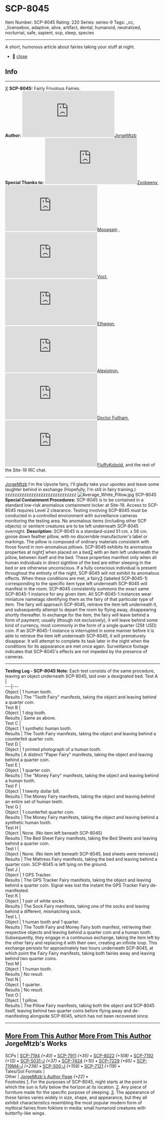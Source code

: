 # SCP-8045
Item Number: SCP-8045
Rating: 220
Series: series-9
Tags: _cc, _licensebox, adaptive, alive, artifact, dental, humanoid, neutralized, nocturnal, safe, sapient, scp, sleep, species

---

A short, humorous article about fairies taking your stuff at night.
  * [](javascript:;)
[close](javascript:;)
## Info
* * *
[X](javascript:;)
**SCP-8045:** Fairly Frivolous Fairies.  
**Author:** [![JorgeMtzb](https://www.wikidot.com/avatar.php?userid=8474687&amp;size=small&amp;timestamp=1744331662)](http://www.wikidot.com/user:info/jorgemtzb)[JorgeMtzb](http://www.wikidot.com/user:info/jorgemtzb)  
**Special Thanks to:** [![Zoobeeny](https://www.wikidot.com/avatar.php?userid=6070624&amp;size=small&amp;timestamp=1744331662)](http://www.wikidot.com/user:info/zoobeeny)[Zoobeeny](http://www.wikidot.com/user:info/zoobeeny), [![Mooagain ](https://www.wikidot.com/avatar.php?userid=5975504&amp;size=small&amp;timestamp=1744331662)](http://www.wikidot.com/user:info/mooagain)[Mooagain](http://www.wikidot.com/user:info/mooagain) , [![Voct](https://www.wikidot.com/avatar.php?userid=392303&amp;size=small&amp;timestamp=1744331662)](http://www.wikidot.com/user:info/voct)[Voct](http://www.wikidot.com/user:info/voct), [![Ethagon](https://www.wikidot.com/avatar.php?userid=5844683&amp;size=small&amp;timestamp=1744331662)](http://www.wikidot.com/user:info/ethagon)[Ethagon](http://www.wikidot.com/user:info/ethagon), [![Alexiotron](https://www.wikidot.com/avatar.php?userid=8512781&amp;size=small&amp;timestamp=1744331662)](http://www.wikidot.com/user:info/alexiotron)[Alexiotron](http://www.wikidot.com/user:info/alexiotron), [![Doctor Fullham](https://www.wikidot.com/avatar.php?userid=1989312&amp;size=small&amp;timestamp=1744331662)](http://www.wikidot.com/user:info/doctor-fullham)[Doctor Fullham](http://www.wikidot.com/user:info/doctor-fullham), [![FluffyKobold](https://www.wikidot.com/avatar.php?userid=8998452&amp;size=small&amp;timestamp=1744331662)](http://www.wikidot.com/user:info/fluffykobold)[FluffyKobold](http://www.wikidot.com/user:info/fluffykobold), and the rest of the Site-19 IRC chat.
* * *

[JorgeMtzb](javascript:;)
I'm the Upvote fairy, I'll gladly take your upvotes and leave some laughter behind in exchange (Hopefully, I'm still in fairy training.)
zzzzzzzzzzzzzzzzzzzzzzzzzzzzzz
![Average_White_Pillow.jpg](https://upload.wikimedia.org/wikipedia/commons/8/84/Average_White_Pillow.jpg)
SCP-8045
**Special Containment Procedures:** SCP-8045 is to be contained in a standard low-risk anomalous containment locker at Site-19. Access to SCP-8045 requires Level 2 clearance. Testing involving SCP-8045 must be conducted in a controlled environment with surveillance cameras monitoring the testing area. No anomalous items (including other SCP objects) or sentient creatures are to be left underneath SCP-8045 overnight.
**Description:** SCP-8045 is a standard-sized 51 cm. x 56 cm. goose down feather pillow, with no discernible manufacturer's label or markings. The pillow is composed of ordinary materials consistent with those found in non-anomalous pillows.
SCP-8045 exhibits its anomalous properties at night[1](javascript:;) when placed on a bed[2](javascript:;) with an item left underneath the pillow, between itself and the bed. These properties manifest only when all human individuals in direct sightline of the bed are either sleeping in the bed or are otherwise unconscious. If a fully conscious individual is present throughout the entirety of the night, SCP-8045 will not exhibit its anomalous effects.
When these conditions are met, a fairy[3](javascript:;) (labeled SCP-8045-1) corresponding to the specific item type left underneath SCP-8045 will manifest in the room. SCP-8045 consistently summons the exact same SCP-8045-1 instance for any given item. All SCP-8045-1 instances wear miniature nametags identifying them as the fairy of that particular type of item.
The fairy will approach SCP-8045, retrieve the item left underneath it, and subsequently attempt to depart the room by flying away, disappearing shortly thereafter. In exchange for the item, the fairy will leave behind a form of payment; usually (though not exclusively), it will leave behind some kind of currency, most commonly in the form of a single quarter (25¢ USD) coin.
If an SCP-8045-1 instance is interrupted in some manner before it is able to retrieve the item left underneath SCP-8045, it will prematurely disappear. It will attempt to complete its task later in the night when the conditions for its appearance are met once again. Surveillance footage indicates that SCP-8045's effects are not impeded by the presence of cameras.
* * *
**Testing Log - SCP-8045**
**Note:** Each test consists of the same procedure, leaving an object underneath SCP-8045, laid over a designated bed.
Test A |   
---|---  
Object | 1 human tooth.  
Results | The "Tooth Fairy" manifests, taking the object and leaving behind a quarter coin.  
Test B |   
Object | 1 dog tooth.  
Results | Same as above.  
Test C |   
Object | 1 synthetic human tooth.  
Results | The Tooth Fairy manifests, taking the object and leaving behind a counterfeit quarter coin.  
Test D |   
Object | 1 printed photograph of a human tooth.  
Results | A distinct "Paper Fairy" manifests, taking the object and leaving behind a quarter coin.  
Test E |   
Object | 1 quarter coin.  
Results | The "Money Fairy" manifests, taking the object and leaving behind a human tooth.  
Test F |   
Object | 1 twenty dollar bill.  
Results | The Money Fairy manifests, taking the object and leaving behind an entire set of human teeth.  
Test G |   
Object | 1 counterfeit quarter coin.  
Results | The Money Fairy manifests, taking the object and leaving behind a synthetic human tooth.  
Test H |   
Object | None. (No item left beneath SCP-8045)  
Results | The Bed Sheet Fairy manifests, taking the Bed Sheets and leaving behind a quarter coin.  
Test I |   
Object | None. (No item left beneath SCP-8045, bed sheets were removed.)  
Results | The Mattress Fairy manifests, taking the bed and leaving behind a quarter coin. SCP-8045 is left lying on the ground.  
Test J |   
Object | 1 GPS Tracker.  
Results | The GPS Tracker Fairy manifests, taking the object and leaving behind a quarter coin. Signal was lost the instant the GPS Tracker Fairy de-manifested.  
Test K |   
Object | 1 pair of white socks.  
Results | The Sock Fairy manifests, taking one of the socks and leaving behind a different, mismatching sock.  
Test L |   
Object | 1 human tooth and 1 quarter.  
Results | The Tooth Fairy and Money Fairy both manifest, retrieving their respective objects and leaving behind a quarter coin and a human tooth. Subsequently, they engage in a continuous exchange, taking the item left by the other fairy and replacing it with their own, creating an infinite loop. This exchange persists for approximately two hours underneath SCP-8045, at which point the Fairy Fairy manifests, taking both fairies away and leaving behind two quarter coins.  
Test M |   
Object | 1 human tooth.  
Results | No result.  
Test N |   
Object | 1 quarter.  
Results | No result.  
Test O |   
Object | 1 pillow.  
Results | The Pillow Fairy manifests, taking both the object and SCP-8045 itself, leaving behind two quarter coins before flying away and de-manifesting alongside SCP-8045, which has not been recovered since.  
* * *
[More From This Author](javascript:;)
[More From This Author](javascript:;)
JorgeMtzb's Works  
---  
SCPs |  [SCP-7194](/scp-7194) _(+40)_ • [SCP-7911](/scp-7911) _(+35)_ • [SCP-8022](/scp-8022) _(+108)_ • [SCP-7192](/scp-7192) _(+13)_ • [SCP-5031-J](/scp-5031-j) _(+37)_ • [SCP-7424](/scp-7424) _(+10)_ • [SCP-7229](/scp-7229) _(+65)_ • [SCP-719M4-J](/scp-719m4-j) _(+236)_ • [SCP-500-J](/scp-500-j) _(+159)_ • [SCP-7121](/scp-7121) _(+119)_ •  
Tales/GoI Formats |   
Other |  [JorgeMtzb's Author Page](/jorgemtzb) _(+22)_ •  
Footnotes
[1](javascript:;). For the purposes of SCP-8045, night starts at the point in which the sun is fully below the horizon at its location.
[2](javascript:;). Any piece of furniture made for the specific purpose of sleeping.
[3](javascript:;). The appearance of these fairies varies widely in size, shape, and appearance, but they all exhibit characteristics resembling the most popular modern form of mythical fairies from folklore in media: small humanoid creatures with butterfly-like wings.